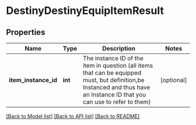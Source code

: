 # DestinyDestinyEquipItemResult

## Properties
Name | Type | Description | Notes
------------ | ------------- | ------------- | -------------
**item_instance_id** | **int** | The instance ID of the item in question (all items that can be equipped must, but definition,be Instanced and thus have an Instance ID that you can use to refer to them) | [optional] 

[[Back to Model list]](../README.md#documentation-for-models) [[Back to API list]](../README.md#documentation-for-api-endpoints) [[Back to README]](../README.md)


